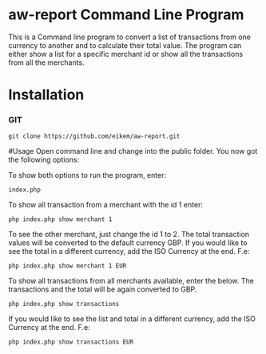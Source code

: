 # aw-report Command Line Program
This is a Command line program to convert a list of transactions from one currency to another and to calculate their total value. The program can either show a list for a specific merchant id or show all the transactions from all the merchants.

# Installation

### GIT

    git clone https://github.com/eikem/aw-report.git


#Usage
Open command line and change into the public folder. You now got the following options:

To show both options to run the program, enter:
    
    index.php 

To show all transaction from a merchant with the id 1 enter:

    php index.php show merchant 1

To see the other merchant, just change the id 1 to 2. The total transaction values will be converted to the default currency GBP. If you would like to see the total in a different currency, add the ISO Currency at the end. F.e:

    php index.php show merchant 1 EUR

To show all transactions from all merchants available, enter the below. The transactions and the total will be again converted to GBP. 

    php index.php show transactions

If you would like to see the list and total in a different currency, add the ISO Currency at the end. F.e:

    php index.php show transactions EUR

